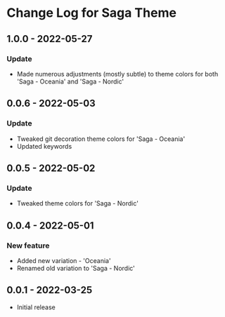 # Change Log for Saga Theme

## 1.0.0 - 2022-05-27

### Update

- Made numerous adjustments (mostly subtle) to theme colors for both 'Saga - Oceania' and 'Saga - Nordic'

## 0.0.6 - 2022-05-03

### Update

- Tweaked git decoration theme colors for 'Saga - Oceania'
- Updated keywords

## 0.0.5 - 2022-05-02

### Update

- Tweaked theme colors for 'Saga - Nordic'

## 0.0.4 - 2022-05-01

### New feature

- Added new variation - 'Oceania'
- Renamed old variation to 'Saga - Nordic'

## 0.0.1 - 2022-03-25

- Initial release